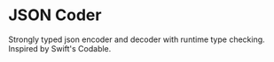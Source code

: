 # JSON Coder

Strongly typed json encoder and decoder with runtime type checking. Inspired by Swift's Codable.
